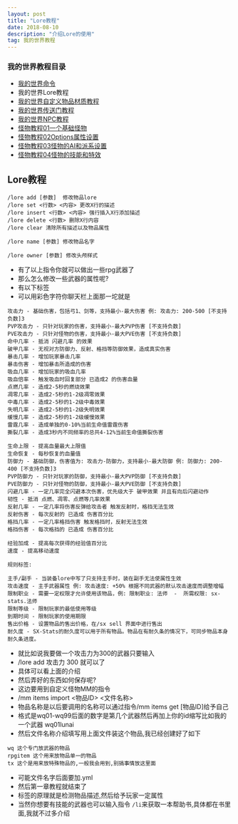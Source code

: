 ```yaml
---
layout: post
title: "Lore教程"
date: 2018-08-10
description: "介绍Lore的使用"
tag: 我的世界教程
---
```

### 我的世界教程目录
* [我的世界命令](https://www.thelunai.ml/2018/08/MC/)
* 我的世界Lore教程
* [我的世界自定义物品材质教程](https://www.thelunai.ml/2018/08/ServerResourcePacks/)
* [我的世界传送门教程](https://www.thelunai.ml/2018/08/csm/)
* [我的世界NPC教程](https://www.thelunai.ml/2018/08/NPC/)
* [怪物教程01一个基础怪物](https://www.thelunai.ml/2018/08/gw01/)
* [怪物教程02Options属性设置](https://www.thelunai.ml/2018/08/gw02/)
* [怪物教程03怪物的AI和派系设置](https://www.thelunai.ml/2018/08/gw03/)
* [怪物教程04怪物的技能和特效](https://www.thelunai.ml/2018/08/gw04/)


## Lore教程

```
/lore add [参数]  修改物品lore
/lore set <行数> <内容> 更改X行的描述
/lore insert <行数> <内容> 强行插入X行添加描述
/lore delete <行数> 删除X行内容
/lore clear 清除所有描述以及物品属性

/lore name [参数] 修改物品名字

/lore owner [参数] 修改头颅样式
```

* 有了以上指令你就可以做出一些rpg武器了
* 那么怎么修改一些武器的属性呢?
* 有以下标签
* 可以用彩色字符你聊天栏上面那一坨就是


```
攻击力 - 基础伤害，包括弓1、剑等，支持最小-最大伤害 例: 攻击力: 200-500 [不支持负数]3
PVP攻击力 - 只针对玩家的伤害，支持最小-最大PVP伤害 [不支持负数]
PVE攻击力 - 只针对怪物的伤害，支持最小-最大PVE伤害 [不支持负数]
命中几率 - 抵消 闪避几率 的效果
破甲几率 - 无视对方防御力、反射、格挡等防御效果，造成真实伤害
暴击几率 - 增加玩家暴击几率
暴击伤害 - 增加暴击所造成的伤害
吸血几率 - 增加玩家的吸血几率
吸血倍率 - 触发吸血时回复部分 已造成2 的伤害血量
点燃几率 - 造成2-5秒的燃烧效果
凋零几率 - 造成2-5秒的1-2级凋零效果
中毒几率 - 造成2-5秒的1-2级中毒效果
失明几率 - 造成2-5秒的1-2级失明效果
缓慢几率 - 造成2-5秒的1-2级缓慢效果
雷霆几率 - 造成单独的0-10%当前生命值雷霆伤害
撕裂几率 - 造成3秒内不同频率的总共4-12%当前生命值撕裂伤害

生命上限 - 提高血量最大上限值
生命恢复 - 每秒恢复的血量值
防御力 - 基础防御，伤害值为: 攻击力-防御力，支持最小-最大防御 例: 防御力: 200-400 [不支持负数]3
PVP防御力 - 只针对玩家的防御，支持最小-最大PVP防御 [不支持负数]
PVE防御力 - 只针对怪物的防御，支持最小-最大PVE防御 [不支持负数]
闪避几率 - 一定几率完全闪避本次伤害，优先级大于 破甲效果 并且有向后闪避动作
韧性 - 抵消 点燃、凋零、点燃等几率效果
反射几率 - 一定几率将伤害反弹给攻击者 触发反射时，格挡无法生效
反射伤害 - 每次反射的 已造成 伤害百分比
格挡几率 - 一定几率格挡伤害 触发格挡时，反射无法生效
格挡伤害 - 每次格挡的 已造成 伤害百分比

经验加成 - 提高每次获得的经验值百分比
速度 - 提高移动速度

规则标签:

主手/副手 - 当装备lore中写了只支持主手时，装在副手无法使属性生效
攻击速度 - 主手武器属性 例: 攻击速度: +50% 根据不同武器的默认攻击速度而调整增幅
限制职业 - 需要一定权限才允许使用该物品，例: 限制职业: 法师  -  所需权限: sx-stats.法师
限制等级 - 限制玩家的最低使用等级
到期时间 - 限制玩家的使用期限
售出价格 - 设置物品的售出价格，在/sx sell 界面中进行售出
耐久度 - SX-Stats的耐久度可以用于所有物品。物品在有耐久条的情况下，可同步物品本身耐久条进度。
```
* 就比如说我要做一个攻击力为300的武器只要输入
* /lore add 攻击力 300 就可以了
* 具体可以看上面的介绍
* 然后弄好的东西如何保存呢?
* 这边要用到自定义怪物MM的指令
* /mm items import <物品ID> <文件名称>
* 物品名称是以后要调用的名称可以通过指令/mm items get [物品ID]给予自己
* 格式是wq01-wq99后面的数字是第几个武器然后再加上你的id缩写比如我的一个武器 wq01lunai
* 然后文件名称介绍填写用上面文件装这个物品,我已经创建好了如下

```
wq 这个专门放武器的物品
rpgitem 这个用来放物品单一的物品
tx 这个是用来放特殊物品的,一般我会用到,别搞事情放这里面
```

* 可能文件名字后面要加.yml
* 然后第一章教程就结束了
* 标签的原理就是检测物品描述,然后给予玩家一定属性
* 当然你想要有技能的武器也可以输入指令 `/li`来获取一本帮助书,具体都在书里面,我就不过多介绍